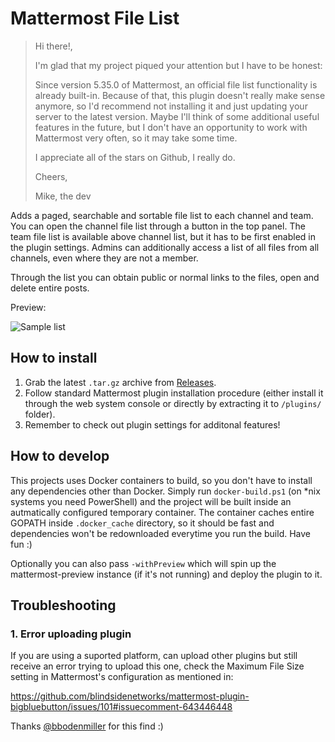 # Mattermost File List

> Hi there!,
>
> I'm glad that my project piqued your attention but I have to be honest:
>
> Since version 5.35.0 of Mattermost, an official file list functionality is already built-in.
> Because of that, this plugin doesn't really make sense anymore, so I'd recommend not installing it and just updating your server to the latest version.
> Maybe I'll think of some additional useful features in the future, but I don't have an opportunity to work with Mattermost very often, so it may take some time.
> 
> I appreciate all of the stars on Github, I really do.
>
> Cheers,
>
> Mike, the dev

Adds a paged, searchable and sortable file list to each channel and team.
You can open the channel file list through a button in the top panel.
The team file list is available above channel list, but it has to be first enabled in the plugin settings.
Admins can additionally access a list of all files from all channels, even where they are not a member.

Through the list you can obtain public or normal links to the files, open and delete entire posts.

Preview:

![Sample list](docs/img/list.jpg)


## How to install

1. Grab the latest `.tar.gz` archive from [Releases](https://github.com/Amonith/mattermost-file-list/releases).
2. Follow standard Mattermost plugin installation procedure (either install it through the web system console or directly by extracting it to `/plugins/` folder).
3. Remember to check out plugin settings for additonal features!

## How to develop

This projects uses Docker containers to build, so you don't have to install any dependencies other than Docker.
Simply run `docker-build.ps1` (on *nix systems you need PowerShell) and the project will be built inside an autmatically configured temporary container.
The container caches entire GOPATH inside `.docker_cache` directory, so it should be fast and dependencies won't be redownloaded everytime you run the build.
Have fun :)

Optionally you can also pass `-withPreview` which will spin up the mattermost-preview instance (if it's not running) and deploy the plugin to it.

## Troubleshooting

### 1. Error uploading plugin

If you are using a suported platform, can upload other plugins but still receive an error trying to upload this one, check the Maximum File Size setting in Mattermost's configuration as mentioned in:

https://github.com/blindsidenetworks/mattermost-plugin-bigbluebutton/issues/101#issuecomment-643446448

Thanks [@bbodenmiller](https://github.com/bbodenmillerr) for this find :)
